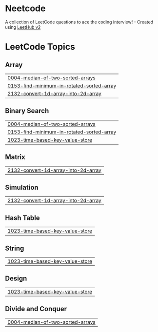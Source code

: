 # Neetcode
A collection of LeetCode questions to ace the coding interview! - Created using [LeetHub v2](https://github.com/arunbhardwaj/LeetHub-2.0)

<!---LeetCode Topics Start-->
# LeetCode Topics
## Array
|  |
| ------- |
| [0004-median-of-two-sorted-arrays](https://github.com/Shamvv/Neetcode/tree/master/0004-median-of-two-sorted-arrays) |
| [0153-find-minimum-in-rotated-sorted-array](https://github.com/Shamvv/Neetcode/tree/master/0153-find-minimum-in-rotated-sorted-array) |
| [2132-convert-1d-array-into-2d-array](https://github.com/Shamvv/Neetcode/tree/master/2132-convert-1d-array-into-2d-array) |
## Binary Search
|  |
| ------- |
| [0004-median-of-two-sorted-arrays](https://github.com/Shamvv/Neetcode/tree/master/0004-median-of-two-sorted-arrays) |
| [0153-find-minimum-in-rotated-sorted-array](https://github.com/Shamvv/Neetcode/tree/master/0153-find-minimum-in-rotated-sorted-array) |
| [1023-time-based-key-value-store](https://github.com/Shamvv/Neetcode/tree/master/1023-time-based-key-value-store) |
## Matrix
|  |
| ------- |
| [2132-convert-1d-array-into-2d-array](https://github.com/Shamvv/Neetcode/tree/master/2132-convert-1d-array-into-2d-array) |
## Simulation
|  |
| ------- |
| [2132-convert-1d-array-into-2d-array](https://github.com/Shamvv/Neetcode/tree/master/2132-convert-1d-array-into-2d-array) |
## Hash Table
|  |
| ------- |
| [1023-time-based-key-value-store](https://github.com/Shamvv/Neetcode/tree/master/1023-time-based-key-value-store) |
## String
|  |
| ------- |
| [1023-time-based-key-value-store](https://github.com/Shamvv/Neetcode/tree/master/1023-time-based-key-value-store) |
## Design
|  |
| ------- |
| [1023-time-based-key-value-store](https://github.com/Shamvv/Neetcode/tree/master/1023-time-based-key-value-store) |
## Divide and Conquer
|  |
| ------- |
| [0004-median-of-two-sorted-arrays](https://github.com/Shamvv/Neetcode/tree/master/0004-median-of-two-sorted-arrays) |
<!---LeetCode Topics End-->